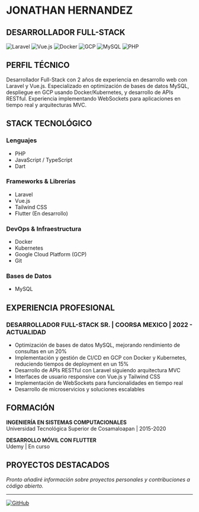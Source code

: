 # JONATHAN HERNANDEZ
## DESARROLLADOR FULL-STACK

![Laravel](https://img.shields.io/badge/Laravel-FF2D20?style=flat&logo=laravel&logoColor=white)
![Vue.js](https://img.shields.io/badge/Vue.js-4FC08D?style=flat&logo=vue.js&logoColor=white)
![Docker](https://img.shields.io/badge/Docker-2496ED?style=flat&logo=docker&logoColor=white)
![GCP](https://img.shields.io/badge/GCP-4285F4?style=flat&logo=google-cloud&logoColor=white)
![MySQL](https://img.shields.io/badge/MySQL-4479A1?style=flat&logo=mysql&logoColor=white)
![PHP](https://img.shields.io/badge/PHP-777BB4?style=flat&logo=php&logoColor=white)

## PERFIL TÉCNICO
Desarrollador Full-Stack con 2 años de experiencia en desarrollo web con Laravel y Vue.js. Especializado en optimización de bases de datos MySQL, despliegue en GCP usando Docker/Kubernetes, y desarrollo de APIs RESTful. Experiencia implementando WebSockets para aplicaciones en tiempo real y arquitecturas MVC.

## STACK TECNOLÓGICO

### Lenguajes
- PHP
- JavaScript / TypeScript
- Dart

### Frameworks & Librerías
- Laravel
- Vue.js
- Tailwind CSS
- Flutter (En desarrollo)

### DevOps & Infraestructura
- Docker
- Kubernetes
- Google Cloud Platform (GCP)
- Git

### Bases de Datos
- MySQL

## EXPERIENCIA PROFESIONAL

### DESARROLLADOR FULL-STACK SR. | COORSA MEXICO | 2022 - ACTUALIDAD
- Optimización de bases de datos MySQL, mejorando rendimiento de consultas en un 20%
- Implementación y gestión de CI/CD en GCP con Docker y Kubernetes, reduciendo tiempos de deployment en un 15%
- Desarrollo de APIs RESTful con Laravel siguiendo arquitectura MVC
- Interfaces de usuario responsive con Vue.js y Tailwind CSS
- Implementación de WebSockets para funcionalidades en tiempo real
- Desarrollo de microservicios y soluciones escalables

## FORMACIÓN

**INGENIERÍA EN SISTEMAS COMPUTACIONALES**  
Universidad Tecnológica Superior de Cosamaloapan | 2015-2020

**DESARROLLO MÓVIL CON FLUTTER**  
Udemy | En curso

## PROYECTOS DESTACADOS

*Pronto añadiré información sobre proyectos personales y contribuciones a código abierto.*

---

[![GitHub](https://img.shields.io/badge/GitHub-JonathanHerSa-181717?style=flat&logo=github)](https://github.com/JonathanHerSa)
